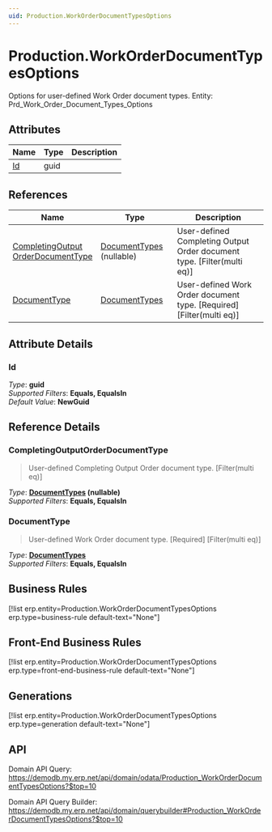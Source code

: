 ```yaml
---
uid: Production.WorkOrderDocumentTypesOptions
---
```

# Production.WorkOrderDocumentTypesOptions

Options for user-defined Work Order document types. Entity: Prd_Work_Order_Document_Types_Options

## Attributes

| Name | Type | Description |
| ---- | ---- | --- |
| [Id](Production.WorkOrderDocumentTypesOptions.md#id) | guid |  

## References

| Name | Type | Description |
| ---- | ---- | --- |
| [CompletingOutput<br />OrderDocumentType](Production.WorkOrderDocumentTypesOptions.md#completingoutputorderdocumenttype) | [DocumentTypes](General.DocumentTypes.md) (nullable) | User-defined Completing Output Order document type. [Filter(multi eq)] |
| [DocumentType](Production.WorkOrderDocumentTypesOptions.md#documenttype) | [DocumentTypes](General.DocumentTypes.md) | User-defined Work Order document type. [Required] [Filter(multi eq)] |


## Attribute Details

### Id

_Type_: **guid**  
_Supported Filters_: **Equals, EqualsIn**  
_Default Value_: **NewGuid**  


## Reference Details

### CompletingOutputOrderDocumentType

> User-defined Completing Output Order document type. [Filter(multi eq)]

_Type_: **[DocumentTypes](General.DocumentTypes.md) (nullable)**  
_Supported Filters_: **Equals, EqualsIn**  

### DocumentType

> User-defined Work Order document type. [Required] [Filter(multi eq)]

_Type_: **[DocumentTypes](General.DocumentTypes.md)**  
_Supported Filters_: **Equals, EqualsIn**  



## Business Rules

[!list erp.entity=Production.WorkOrderDocumentTypesOptions erp.type=business-rule default-text="None"]

## Front-End Business Rules

[!list erp.entity=Production.WorkOrderDocumentTypesOptions erp.type=front-end-business-rule default-text="None"]

## Generations

[!list erp.entity=Production.WorkOrderDocumentTypesOptions erp.type=generation default-text="None"]

## API

Domain API Query:
<https://demodb.my.erp.net/api/domain/odata/Production_WorkOrderDocumentTypesOptions?$top=10>

Domain API Query Builder:
<https://demodb.my.erp.net/api/domain/querybuilder#Production_WorkOrderDocumentTypesOptions?$top=10>

